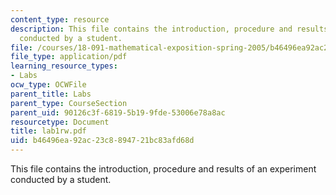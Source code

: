 ```yaml
---
content_type: resource
description: This file contains the introduction, procedure and results of an experiment
  conducted by a student.
file: /courses/18-091-mathematical-exposition-spring-2005/b46496ea92ac23c8894721bc83afd68d_lab1rw.pdf
file_type: application/pdf
learning_resource_types:
- Labs
ocw_type: OCWFile
parent_title: Labs
parent_type: CourseSection
parent_uid: 90126c3f-6819-5b19-9fde-53006e78a8ac
resourcetype: Document
title: lab1rw.pdf
uid: b46496ea-92ac-23c8-8947-21bc83afd68d
---
```

This file contains the introduction, procedure and results of an experiment conducted by a student.

